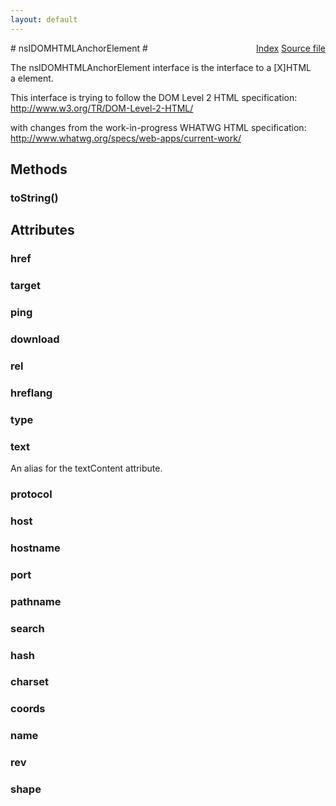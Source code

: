 ```yaml
---
layout: default
---
```

<div class='links' style='float:right'><a href="../index.html">Index</a>
<a href="http://dxr.mozilla.org/mozilla-central/source/dom/interfaces/html/nsIDOMHTMLAnchorElement.idl">Source file</a>
</div>
# nsIDOMHTMLAnchorElement #
  
The nsIDOMHTMLAnchorElement interface is the interface to a [X]HTML  
a element.  
  
This interface is trying to follow the DOM Level 2 HTML specification:  
http://www.w3.org/TR/DOM-Level-2-HTML/  
  
with changes from the work-in-progress WHATWG HTML specification:  
http://www.whatwg.org/specs/web-apps/current-work/  
  

## Methods ##

### toString() ###

## Attributes ##

### href ###

### target ###

### ping ###

### download ###

### rel ###

### hreflang ###

### type ###

### text ###
  
An alias for the textContent attribute.  
  

### protocol ###

### host ###

### hostname ###

### port ###

### pathname ###

### search ###

### hash ###

### charset ###

### coords ###

### name ###

### rev ###

### shape ###
